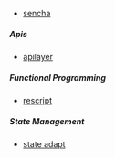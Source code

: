 - [sencha](https://www.sencha.com/blog/25-best-javascript-libraries-to-find-in-2022/)

##### Apis
- [apilayer](https://apilayer.com/)

##### Functional Programming
- [rescript](https://rescript-lang.org/try)

##### State Management
- [state adapt](https://state-adapt.github.io/demos)


